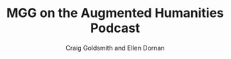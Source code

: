 ---
title: "MGG on the Augmented Humanities Podcast"
author: "Craig Goldsmith and Ellen Dornan"
description: "On this program we’re joined by Dr. Amanda Regan and Dr. Eric Gonzaba, co-creators of the NEH-funded digital history project Mapping the Gay Guides."
draft: false
lastmod: "2022-06-27"
category: "Project News"
images: ["/images/augmented-humanities-podcast.png"]
img: "augmented-humanities-podcast.png"
affiliatelink: "https://www.kunm.org/podcast/augmented-humanity/2022-06-27/mapping-the-gay-guides-ep-4-pulling-the-pieces-together"
affiliatename: "Kunm"
affiliatewebsite: "https://www.kunm.org/"
affiliate: true
---